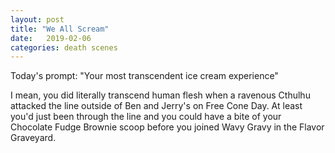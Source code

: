```yaml
---
layout: post
title: "We All Scream"
date:   2019-02-06
categories: death scenes
---
```

Today's prompt: "Your most transcendent ice cream experience"

I mean, you did literally transcend human flesh when a ravenous Cthulhu attacked the line outside of Ben and Jerry's on Free Cone Day. At least you'd just been through the line and you could have a bite of your Chocolate Fudge Brownie scoop before you joined Wavy Gravy in the Flavor Graveyard.

